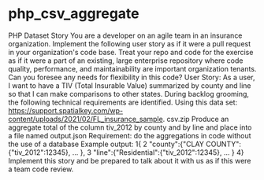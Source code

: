 # php_csv_aggregate

PHP Dataset Story
You are a developer on an agile team in an insurance organization. Implement the
following user story as if it were a pull request in your organization's code base. Treat
your repo and code for the exercise as if it were a part of an existing, large enterprise
repository where code quality, performance, and maintainability are important
organization tenants. Can you foresee any needs for flexibility in this code?
User Story:
As a user, I want to have a TIV (Total Insurable Value) summarized by county and
line so that I can make comparisons to other states.
During backlog grooming, the following technical requirements are identified.
Using this data set:
https://support.spatialkey.com/wp-content/uploads/2021/02/FL_insurance_sample.
csv.zip
Produce an aggregate total of the column tiv_2012 by county and by line and place
into a file named output.json
Requirement: do the aggregations in code without the use of a database
Example output:
1{
2 "county":{"CLAY COUNTY":{"tiv_2012":12345}, ... },
3 "line":{"Residential":{"tiv_2012":12345}, ... }
4}
Implement this story and be prepared to talk about it with us as if
this were a team code review.
